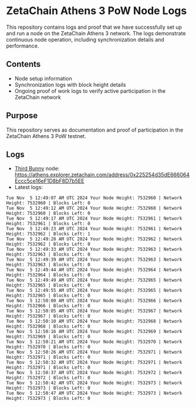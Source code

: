 # ZetaChain Athens 3 PoW Node Logs
This repository contains logs and proof that we have successfully set up and run a node on the ZetaChain Athens 3 network. The logs demonstrate continuous node operation, including synchronization details and performance.

## Contents
- Node setup information
- Synchronization logs with block height details
- Ongoing proof of work logs to verify active participation in the ZetaChain network

## Purpose
This repository serves as documentation and proof of participation in the ZetaChain Athens 3 PoW testnet.

## Logs

- [Third Bunny](https://thirdbunny.xyz/) node: https://athens.explorer.zetachain.com/address/0x225254d35dE666064Eccc5ce16eF1D8bF8D7b5EE
- Latest logs:
```
Tue Nov  5 12:49:07 AM UTC 2024 Your Node Height: 7532960 | Network Height: 7532960 | Blocks Left: 0
Tue Nov  5 12:49:12 AM UTC 2024 Your Node Height: 7532960 | Network Height: 7532960 | Blocks Left: 0
Tue Nov  5 12:49:17 AM UTC 2024 Your Node Height: 7532961 | Network Height: 7532961 | Blocks Left: 0
Tue Nov  5 12:49:23 AM UTC 2024 Your Node Height: 7532961 | Network Height: 7532962 | Blocks Left: 1
Tue Nov  5 12:49:28 AM UTC 2024 Your Node Height: 7532962 | Network Height: 7532962 | Blocks Left: 0
Tue Nov  5 12:49:33 AM UTC 2024 Your Node Height: 7532963 | Network Height: 7532963 | Blocks Left: 0
Tue Nov  5 12:49:39 AM UTC 2024 Your Node Height: 7532963 | Network Height: 7532963 | Blocks Left: 0
Tue Nov  5 12:49:44 AM UTC 2024 Your Node Height: 7532964 | Network Height: 7532964 | Blocks Left: 0
Tue Nov  5 12:49:49 AM UTC 2024 Your Node Height: 7532965 | Network Height: 7532965 | Blocks Left: 0
Tue Nov  5 12:49:55 AM UTC 2024 Your Node Height: 7532965 | Network Height: 7532965 | Blocks Left: 0
Tue Nov  5 12:50:00 AM UTC 2024 Your Node Height: 7532966 | Network Height: 7532966 | Blocks Left: 0
Tue Nov  5 12:50:05 AM UTC 2024 Your Node Height: 7532967 | Network Height: 7532967 | Blocks Left: 0
Tue Nov  5 12:50:10 AM UTC 2024 Your Node Height: 7532968 | Network Height: 7532968 | Blocks Left: 0
Tue Nov  5 12:50:16 AM UTC 2024 Your Node Height: 7532969 | Network Height: 7532969 | Blocks Left: 0
Tue Nov  5 12:50:21 AM UTC 2024 Your Node Height: 7532970 | Network Height: 7532970 | Blocks Left: 0
Tue Nov  5 12:50:26 AM UTC 2024 Your Node Height: 7532971 | Network Height: 7532971 | Blocks Left: 0
Tue Nov  5 12:50:32 AM UTC 2024 Your Node Height: 7532971 | Network Height: 7532971 | Blocks Left: 0
Tue Nov  5 12:50:37 AM UTC 2024 Your Node Height: 7532972 | Network Height: 7532972 | Blocks Left: 0
Tue Nov  5 12:50:42 AM UTC 2024 Your Node Height: 7532973 | Network Height: 7532973 | Blocks Left: 0
Tue Nov  5 12:50:47 AM UTC 2024 Your Node Height: 7532973 | Network Height: 7532973 | Blocks Left: 0
```
